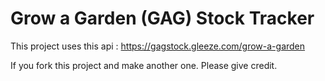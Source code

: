 # Grow a Garden (GAG) Stock Tracker
This project uses this api : https://gagstock.gleeze.com/grow-a-garden

If you fork this project and make another one. Please give credit.
